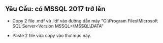 ﻿## Yêu Cầu: có MSSQL 2017 trở lên

- Copy 2 file .mdf và .ldf vào đường dẫn máy  "C:\Program Files\Microsoft SQL Server\<Version MSSQL>\MSSQL\DATA\"

- Paste 2 file vừa copy vào thư mục này.